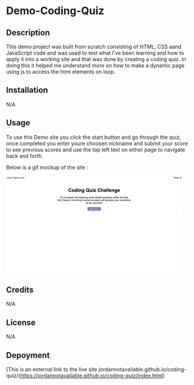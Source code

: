 # Demo-Coding-Quiz

## Description

This demo project was built from scratch consisting of HTML, CSS aand JavaScript code and was used to test what I've been learning and how to apply it into a working site and that was done by creating a coding quiz. In doing this it helped me understand more on how to make a dynamic page using js to access the html elements on loop.

## Installation

N/A

## Usage

To use this Demo site you click the start button and go through the quiz, once completed you enter youre choosen nickname and submit your score to see previous scores and use the top left text on either page to navigate back and forth.

Below is a gif mockup of the site :

![Gif of mockup of the site.](./assets/images/04-web-apis-homework-demo.gif)

## Credits

N/A

## License

N/A

## Depoyment

[This is an external link to the live site jordannotavailable.github.io/coding-quiz/(https://jordannotavailable.github.io/coding-quiz/index.html)